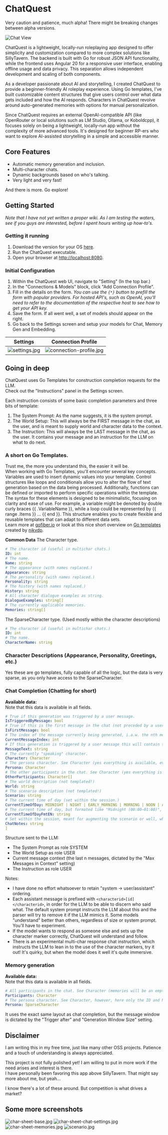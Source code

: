 # ChatQuest

Very caution and patience, much alpha!
There might be breaking changes between alpha versions.

![Chat View](images/chat-view.jpg "Chat View")

ChatQuest is a lightweight, locally-run roleplaying app designed to offer simplicity and customization compared to more complex solutions like SillyTavern. The backend is built with Go for robust JSON API functionality, while the frontend uses Angular 20 for a responsive user interface, enabling offline usage and data privacy. This separation allows independent development and scaling of both components.

As a developer passionate about AI and storytelling, I created ChatQuest to provide a beginner-friendly AI roleplay experience. Using Go templates, I've built customizable content structures that give users control over what data gets included and how the AI responds. Characters in ChatQuest revolve around auto-generated memories with options for manual personalization.

Since ChatQuest requires an external OpenAI-compatible API (like OpenRouter or local solutions such as LM Studio, Ollama, or Koboldcpp), it focuses solely on being a lightweight, locally-run app without the complexity of more advanced tools. It's designed for beginner RP-ers who want to explore AI-assisted storytelling in a simple and accessible manner.

## Core Features

* Automatic memory generation and inclusion.
* Multi-character chats.
* Dynamic backgrounds based on who's talking.
* Very light and very fast!

And there is more. Go explore!

## Getting Started

_Note that I have not yet written a proper wiki. As I am testing the waters, see if you guys are interested, before I spent hours writing up how-to's._

### Getting it running

1. Download the version for your OS [here](https://github.com/Juraji/chat-quest/releases).
2. Run the ChatQuest executable.
3. Open your browser at [http://localhost:8080](http://localhost:8080).

### Initial Configuration

1. Within the ChatQuest web UI, navigate to "Setting" (In the top bar.)
2. In the "Connections & Models" block, click "Add Connection Profile".
3. Fill in the details on the form.
   _You can use the `{*}` button to prefill the form with popular providers._
   _For hosted API's, such as OpenAI, you'll need to refer to the documentation of the respective host to see how to get your API key._
4. Save the form. If all went well, a set of models should appear on the right.
5. Go back to the Settings screen and setup your models for Chat, Memory Gen and Embedding.

|               Settings               |                    Connection Profile                    |
|:------------------------------------:|:--------------------------------------------------------:|
| ![settings.jpg](images/settings.jpg) | ![connection-profile.jpg](images/connection-profile.jpg) |

## Going in deep

ChatQuest uses Go Templates for construction completion requests for the LLM.  
Check out the "Instructions" panel in the Settings screen.

Each instruction consists of some basic completion parameters and three bits of template:

1. The System Prompt: As the name suggests, it is the system prompt.
2. The World Setup: This will always be the FIRST message in the chat, as the user, and is meant to supply world and character data to the context.
3. The Instruction: This will always be the LAST message in the chat, as the user. It contains your message and an instruction for the LLM on what to do next.

### A short on Go Templates.

Trust me, the more you understand this, the easier it will be.  
When working with Go Templates, you'll encounter several key concepts. Variables are used to insert dynamic values into your template. Control structures like loops and conditionals allow you to alter the flow of text generation based on the data being processed. Additionally, functions can be defined or imported to perform specific operations within the template. The syntax for these elements is designed to be minimalistic, focusing on clarity and ease of use. For example, a variable might be denoted by double curly braces {{ .VariableName }}, while a loop could be represented by {{ range .Items }} ... {{ end }}. This structure enables you to create flexible and reusable templates that can adapt to different data sets.  
Learn more at [gofiber.io](https://docs.gofiber.io/template/html/TEMPLATES_CHEATSHEET/#table-of-contents) or look at this nice short overview on [Go templates](https://gist.github.com/nikvdp/d646e0c25874b2c8aff31cc962d5e9ef#file-golang-templates-md) created by [nikvdp](https://gist.github.com/nikvdp).

**Common Data**
The Character type.

```yaml
# The character id (useful in multichar chats.)
ID: int
# The name.
Name: string
# The appearance (with names replaced.)
Appearance: string
# The personality (with names replaced.)
Personality: string
# The history (with names replaced.)
History: string
# All character dialogue examples as string.
DialogueExamples: string[]
# The currently applicable memories.
Memories: string[]
```

The SparseCharacter type. (Used mostly within the character descriptions)

```yaml
# The character id (useful in multichar chats.)
ID: int
# The name.
CharacterName: string
```

### Character Descriptions (Appearance, Personality, Greetings, etc.)

Yes these are go templates, fully capable of all the logic, but the data is very sparse, as you only have access to the SparseCharacter.

### Chat Completion (Chatting for short)

**Available data:**  
Note that this data is available in all fields.

```yaml
# True if this generation was triggered by a user message.
IsTriggeredByMessage: bool
# True if this is the first message in the chat (not preceded by a user message).
IsFirstMessage: bool
# The index of the message currently being generated, i.a.w. the nth message in the chat, starting at 0.
CurrentMessageIndex: int
# If this generation is triggered by a user message this will contain the text, else an empty string.
MessageText: string
# The currently "speaking" character.
Character: Character
# The persona character. See Character (yes everything is available, even memories!)
Persona: Character
# The other participants in the chat. See Character (yes everything is available, even memories!)
OtherParticipants: Character[]
# The world description (not templated!)
World: string
# The scenario description (not templated!)
Scenario: string
# The current time of day (set within the session.)
CurrentTimeOfDay: MIDNIGHT | NIGHT | EARLY_MORNING | MORNING | NOON | AFTERNOON | EVENING | LATE_NIGHT | REAL_TIME
# The current time of day, but formated like "Midnight (00:00–01:00)", REAL_TIME is formatted as "15:04". 
CurrentTimeOfDayFmtEN: string
# Set within the session, meant for augmenting the scenario or well, whatever you want it to be.
ChatNotes: string
]
```

Structure sent to the LLM:

- The System Prompt as role SYSTEM
- The World Setup as role USER
- Current message context (the last n messages, dictated by the "Max Messages in Context" setting)
- The Instruction as role USER

Notes:

- I have done no effort whatsoever to retain "system -> user/assistant" ordering.
- Each assistant message is prefixed with `<characterid>[id]</characterid>`, in order for the LLM to be able to discern who said what.
  The default system prompt instructs the LLM about this and the parser will try to remove it if the LLM mimics it.
  Some models "understand" better than others, regardless of size or system prompt. You'll have to experiment.
- If the model wants to respond as someone else and sets up the character marker correctly, ChatQuest will understand and follow.
- There is an experimental multi-char response chat instruction, which instructs the LLM to lean in to the use of the character markers, try it out!
  It's quirky, but when the model does it well it's quite immersive.

### Memory generation

**Available data:**  
Note that this data is available in all fields.

```yaml
# All participants in the chat. See Character (memories will be an empty list!)
Participants: Character
# The persona character. See Character, however, here only the ID and Name are set. 
Persona: SparseCharacter
```

It uses the exact same layout as chat completion, but the message window is dictated by the "Trigger after" and "Generation Window Size" setting.

## Disclaimer

I am writing this in my free time, just like many other OSS projects. Patience and a touch of understanding is always appreciated.

This project is not fully polished yet! I am willing to put in more work if the need arises and interest is there.  
I have personally been favoring this app above SillyTavern. That might say more about me, but yeah...

I know there's a lot of these around. But competition is what drives a market?

## Some more screenshots

![char-sheet-base.jpg](images/char-sheet-base.jpg)
![char-sheet-chat-settings.jpg](images/char-sheet-chat-settings.jpg)
![char-sheet-memories.jpg](images/char-sheet-memories.jpg)
![scenario.jpg](images/scenario.jpg)
